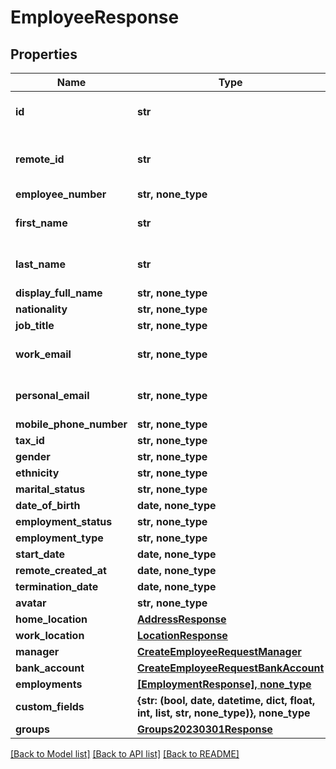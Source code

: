 # EmployeeResponse


## Properties
Name | Type | Description | Notes
------------ | ------------- | ------------- | -------------
**id** | **str** | The Affix-assigned id of the individual | [readonly] 
**remote_id** | **str** | the remote system-assigned id of the individual | [readonly] 
**employee_number** | **str, none_type** |  | 
**first_name** | **str** | the first name of the individual | 
**last_name** | **str** | the last name of the individual | 
**display_full_name** | **str, none_type** |  | 
**nationality** | **str, none_type** |  | 
**job_title** | **str, none_type** |  | 
**work_email** | **str, none_type** | the work email of the individual | 
**personal_email** | **str, none_type** | the personal email of the individual | 
**mobile_phone_number** | **str, none_type** | +1234567890 | 
**tax_id** | **str, none_type** |  | 
**gender** | **str, none_type** |  | 
**ethnicity** | **str, none_type** |  | 
**marital_status** | **str, none_type** |  | 
**date_of_birth** | **date, none_type** |  | 
**employment_status** | **str, none_type** |  | 
**employment_type** | **str, none_type** |  | 
**start_date** | **date, none_type** |  | 
**remote_created_at** | **date, none_type** |  | [readonly] 
**termination_date** | **date, none_type** |  | 
**avatar** | **str, none_type** |  | 
**home_location** | [**AddressResponse**](AddressResponse.md) |  | 
**work_location** | [**LocationResponse**](LocationResponse.md) |  | 
**manager** | [**CreateEmployeeRequestManager**](CreateEmployeeRequestManager.md) |  | 
**bank_account** | [**CreateEmployeeRequestBankAccount**](CreateEmployeeRequestBankAccount.md) |  | 
**employments** | [**[EmploymentResponse], none_type**](EmploymentResponse.md) |  | 
**custom_fields** | **{str: (bool, date, datetime, dict, float, int, list, str, none_type)}, none_type** |  | 
**groups** | [**Groups20230301Response**](Groups20230301Response.md) |  | 

[[Back to Model list]](../README.md#documentation-for-models) [[Back to API list]](../README.md#documentation-for-api-endpoints) [[Back to README]](../README.md)


